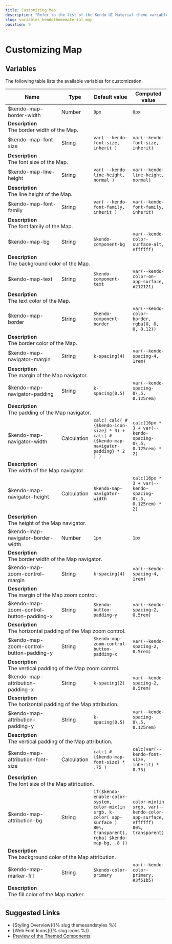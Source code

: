 ```yaml
---
title: Customizing Map
description: "Refer to the list of the Kendo UI Material theme variables available for customization."
slug: variables_kendothemematerial_map
position: 9
---
```


# Customizing Map

## Variables

The following table lists the available variables for customization.

<table class="theme-variables">
    <colgroup>
    <col style="width: 200px; white-space:nowrap;" />
    <col />
    <col />
    <col />
</colgroup>
<thead>
    <tr>
        <th>Name</th>
        <th>Type</th>
        <th>Default value</th>
        <th>Computed value</th>
    </tr>
</thead>
<tbody>
        <tr>
    <td>$kendo-map-border-width</td>
    <td>Number</td>
    <td><code>0px</code></td>
    <td><code>0px</code></td>
</tr>
<tr>
    <td colspan="4" class="theme-variables-description-container"><div><b>Description</b><div class="theme-variables-description">The border width of the Map.</div></div>
    </td>
</tr>
<tr>
    <td>$kendo-map-font-size</td>
    <td>String</td>
    <td><code>var( --kendo-font-size, inherit )</code></td>
    <td><code>var(--kendo-font-size, inherit)</code></td>
</tr>
<tr>
    <td colspan="4" class="theme-variables-description-container"><div><b>Description</b><div class="theme-variables-description">The font size of the Map.</div></div>
    </td>
</tr>
<tr>
    <td>$kendo-map-line-height</td>
    <td>String</td>
    <td><code>var( --kendo-line-height, normal )</code></td>
    <td><code>var(--kendo-line-height, normal)</code></td>
</tr>
<tr>
    <td colspan="4" class="theme-variables-description-container"><div><b>Description</b><div class="theme-variables-description">The line height of the Map.</div></div>
    </td>
</tr>
<tr>
    <td>$kendo-map-font-family</td>
    <td>String</td>
    <td><code>var( --kendo-font-family, inherit )</code></td>
    <td><code>var(--kendo-font-family, inherit)</code></td>
</tr>
<tr>
    <td colspan="4" class="theme-variables-description-container"><div><b>Description</b><div class="theme-variables-description">The font family of the Map.</div></div>
    </td>
</tr>
<tr>
    <td>$kendo-map-bg</td>
    <td>String</td>
    <td><code>$kendo-component-bg</code></td>
    <td><code>var(--kendo-color-surface-alt, #ffffff)</code></td>
</tr>
<tr>
    <td colspan="4" class="theme-variables-description-container"><div><b>Description</b><div class="theme-variables-description">The background color of the Map.</div></div>
    </td>
</tr>
<tr>
    <td>$kendo-map-text</td>
    <td>String</td>
    <td><code>$kendo-component-text</code></td>
    <td><code>var(--kendo-color-on-app-surface, #212121)</code></td>
</tr>
<tr>
    <td colspan="4" class="theme-variables-description-container"><div><b>Description</b><div class="theme-variables-description">The text color of the Map.</div></div>
    </td>
</tr>
<tr>
    <td>$kendo-map-border</td>
    <td>String</td>
    <td><code>$kendo-component-border</code></td>
    <td><code>var(--kendo-color-border, rgba(0, 0, 0, 0.12))</code></td>
</tr>
<tr>
    <td colspan="4" class="theme-variables-description-container"><div><b>Description</b><div class="theme-variables-description">The border color of the Map.</div></div>
    </td>
</tr>
<tr>
    <td>$kendo-map-navigator-margin</td>
    <td>String</td>
    <td><code>k-spacing(4)</code></td>
    <td><code>var(--kendo-spacing-4, 1rem)</code></td>
</tr>
<tr>
    <td colspan="4" class="theme-variables-description-container"><div><b>Description</b><div class="theme-variables-description">The margin of the Map navigator.</div></div>
    </td>
</tr>
<tr>
    <td>$kendo-map-navigator-padding</td>
    <td>String</td>
    <td><code>k-spacing(0.5)</code></td>
    <td><code>var(--kendo-spacing-0\.5, 0.125rem)</code></td>
</tr>
<tr>
    <td colspan="4" class="theme-variables-description-container"><div><b>Description</b><div class="theme-variables-description">The padding of the Map navigator.</div></div>
    </td>
</tr>
<tr>
    <td>$kendo-map-navigator-width</td>
    <td>Calculation</td>
    <td><code>calc( calc( #{$kendo-icon-size} * 3) + calc( #{$kendo-map-navigator-padding} * 2 ) )</code></td>
    <td><code>calc(16px * 3 + var(--kendo-spacing-0\.5, 0.125rem) * 2)</code></td>
</tr>
<tr>
    <td colspan="4" class="theme-variables-description-container"><div><b>Description</b><div class="theme-variables-description">The width of the Map navigator.</div></div>
    </td>
</tr>
<tr>
    <td>$kendo-map-navigator-height</td>
    <td>Calculation</td>
    <td><code>$kendo-map-navigator-width</code></td>
    <td><code>calc(16px * 3 + var(--kendo-spacing-0\.5, 0.125rem) * 2)</code></td>
</tr>
<tr>
    <td colspan="4" class="theme-variables-description-container"><div><b>Description</b><div class="theme-variables-description">The height of the Map navigator.</div></div>
    </td>
</tr>
<tr>
    <td>$kendo-map-navigator-border-width</td>
    <td>Number</td>
    <td><code>1px</code></td>
    <td><code>1px</code></td>
</tr>
<tr>
    <td colspan="4" class="theme-variables-description-container"><div><b>Description</b><div class="theme-variables-description">The border width of the Map navigator.</div></div>
    </td>
</tr>
<tr>
    <td>$kendo-map-zoom-control-margin</td>
    <td>String</td>
    <td><code>k-spacing(4)</code></td>
    <td><code>var(--kendo-spacing-4, 1rem)</code></td>
</tr>
<tr>
    <td colspan="4" class="theme-variables-description-container"><div><b>Description</b><div class="theme-variables-description">The margin of the Map zoom control.</div></div>
    </td>
</tr>
<tr>
    <td>$kendo-map-zoom-control-button-padding-x</td>
    <td>String</td>
    <td><code>$kendo-button-padding-y</code></td>
    <td><code>var(--kendo-spacing-2, 0.5rem)</code></td>
</tr>
<tr>
    <td colspan="4" class="theme-variables-description-container"><div><b>Description</b><div class="theme-variables-description">The horizontal padding of the Map zoom control.</div></div>
    </td>
</tr>
<tr>
    <td>$kendo-map-zoom-control-button-padding-y</td>
    <td>String</td>
    <td><code>$kendo-map-zoom-control-button-padding-x</code></td>
    <td><code>var(--kendo-spacing-2, 0.5rem)</code></td>
</tr>
<tr>
    <td colspan="4" class="theme-variables-description-container"><div><b>Description</b><div class="theme-variables-description">The vertical padding of the Map zoom control.</div></div>
    </td>
</tr>
<tr>
    <td>$kendo-map-attribution-padding-x</td>
    <td>String</td>
    <td><code>k-spacing(2)</code></td>
    <td><code>var(--kendo-spacing-2, 0.5rem)</code></td>
</tr>
<tr>
    <td colspan="4" class="theme-variables-description-container"><div><b>Description</b><div class="theme-variables-description">The horizontal padding of the Map attribution.</div></div>
    </td>
</tr>
<tr>
    <td>$kendo-map-attribution-padding-y</td>
    <td>String</td>
    <td><code>k-spacing(0.5)</code></td>
    <td><code>var(--kendo-spacing-0\.5, 0.125rem)</code></td>
</tr>
<tr>
    <td colspan="4" class="theme-variables-description-container"><div><b>Description</b><div class="theme-variables-description">The vertical padding of the Map attribution.</div></div>
    </td>
</tr>
<tr>
    <td>$kendo-map-attribution-font-size</td>
    <td>Calculation</td>
    <td><code>calc( #{$kendo-map-font-size} * .75 )</code></td>
    <td><code>calc(var(--kendo-font-size, inherit) * 0.75)</code></td>
</tr>
<tr>
    <td colspan="4" class="theme-variables-description-container"><div><b>Description</b><div class="theme-variables-description">The font size of the Map attribution.</div></div>
    </td>
</tr>
<tr>
    <td>$kendo-map-attribution-bg</td>
    <td>String</td>
    <td><code>if($kendo-enable-color-system, color-mix(in srgb, k-color( app-surface ) 80%, transparent), rgba( $kendo-map-bg, .8 ))</code></td>
    <td><code>color-mix(in srgb, var(--kendo-color-app-surface, #ffffff) 80%, transparent)</code></td>
</tr>
<tr>
    <td colspan="4" class="theme-variables-description-container"><div><b>Description</b><div class="theme-variables-description">The background color of the Map attribution.</div></div>
    </td>
</tr>
<tr>
    <td>$kendo-map-marker-fill</td>
    <td>String</td>
    <td><code>$kendo-color-primary</code></td>
    <td><code>var(--kendo-color-primary, #3f51b5)</code></td>
</tr>
<tr>
    <td colspan="4" class="theme-variables-description-container"><div><b>Description</b><div class="theme-variables-description">The fill color of the Map marker.</div></div>
    </td>
</tr>
</tbody>
</table>

## Suggested Links

* [Styling Overview]({% slug themesandstyles %})
* [Web Font Icons]({% slug icons %})
* [Preview of the Themed Components](../)

